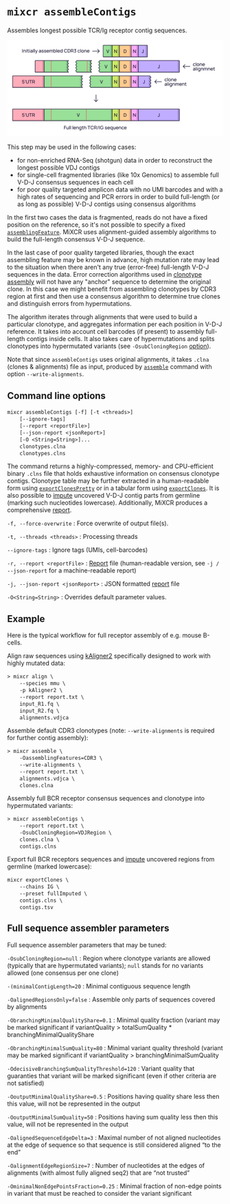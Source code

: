 # `mixcr assembleContigs`

Assembles longest possible TCR/Ig receptor contig sequences.

![img.png](pics/assembleContigs.svg)

This step may be used in the following cases:

- for non-enriched RNA-Seq (shotgun) data in order to reconstruct the longest possible VDJ contigs
- for single-cell fragmented libraries (like 10x Genomics) to assemble full V-D-J consensus sequences in each cell
- for poor quality targeted amplicon data with no UMI barcodes and with a high rates of sequencing and PCR errors in order to build full-length (or as long as possible) V-D-J contigs using consensus algorithms

In the first two cases the data is fragmented, reads do not have a fixed position on the reference, so it's not possible to specify a fixed [`assemblingFeature`](./mixcr-assemble.md#core-assembler-parameters). MiXCR uses alignment-guided assembly algorithms to build the full-length consensus V-D-J sequence.

In the last case of poor quality targeted libraries, though the exact assembling feature may be known in advance, high mutation rate may lead to the situation when there aren't any true (error-free) full-length V-D-J sequences in the data. Error correction algorithms used in [clonotype assembly](./mixcr-assemble.md) will not have any "anchor" sequence to determine the original clone. In this case we might benefit from assembling clonotypes by CDR3 region at first and then use a consensus algorithm to determine true clones and distinguish errors from hypermutations.

The algorithm iterates through alignments that were used to build a particular clonotype, and aggregates information per each position in V-D-J reference. It takes into account cell barcodes (if present) to assembly full-length contigs inside cells. It also takes care of hypermutations and splits clonotypes into hypermutated variants (see `-OsubCloningRegion` [option](#full-sequence-assembler-parameters)).

Note that since `assembleContigs` uses original alignments, it takes `.clna` (clones & alignments) file as input, produced by [`assemble`](./mixcr-assemble.md) command with option `--write-alignments`.

## Command line options

```
mixcr assembleContigs [-f] [-t <threads>]
    [--ignore-tags]
    [--report <reportFile>]
    [--json-report <jsonReport>]
    [-O <String=String>]...
    clonotypes.clna
    clonotypes.clns
```

The command returns a highly-compressed, memory- and CPU-efficient binary `.clns` file that holds exhaustive information on consensus clonotype contigs. Clonotype table may be further extracted in a human-readable form using [`exportClonesPretty`](./mixcr-exportPretty.md#clonotypes) or in a tabular form using [`exportClones`](./mixcr-export.md#clonotype-tables). It is also possible to [impute](./mixcr-export.md#export-contigs-with-imputation) uncovered V-D-J contig parts from germline (marking such nucleotides lowercase). Additionally, MiXCR produces a comprehensive [report](./report-assembleContigs.md).

`-f, --force-overwrite`
: Force overwrite of output file(s).

`-t, --threads <threads>`
: Processing threads

`--ignore-tags`
: Ignore tags (UMIs, cell-barcodes)

`-r, --report <reportFile>`
: [Report](./report-assembleContigs.md) file (human-readable version, see `-j / --json-report` for a machine-readable report)

`-j, --json-report <jsonReport>`
: JSON formatted [report](./report-assembleContigs.md) file

`-O<String=String>`
: Overrides default parameter values.

## Example

Here is the typical workflow for full receptor assembly of e.g. mouse B-cells.

Align raw sequences using [kAligner2](./mixcr-align.md#v-j-and-c-aligners-parameters) specifically designed to work with highly mutated data:

```shell
> mixcr align \
    --species mmu \
    -p kAligner2 \
    --report report.txt \
    input_R1.fq \
    input_R2.fq \
    alignments.vdjca
```

Assemble default CDR3 clonotypes (note: `--write-alignments` is required for further contig assembly):

```shell
> mixcr assemble \
    -OassemblingFeatures=CDR3 \
    --write-alignments \
    --report report.txt \
    alignments.vdjca \
    clones.clna
```

Assembly full BCR receptor consensus sequences and clonotype into hypermutated variants:

```shell
> mixcr assembleContigs \
    --report report.txt \
    -OsubCloningRegion=VDJRegion \
    clones.clna \
    contigs.clns
```

Export full BCR receptors sequences and [impute](./mixcr-export.md#export-contigs-with-imputation) uncovered regions from germline (marked lowercase):

```shell
mixcr exportClones \
    --chains IG \
    --preset fullImputed \
    contigs.clns \
    contigs.tsv
```

## Full sequence assembler parameters

Full sequence assembler parameters that may be tuned:

`-OsubCloningRegion=null`
: Region where clonotype variants are allowed (typically that are hypermutated variants); `null` stands for no variants allowed (one consensus per one clone)

`-(minimalContigLength=20`
: Minimal contiguous sequence length

`-OalignedRegionsOnly=false`
: Assemble only parts of sequences covered by alignments

`-ObranchingMinimalQualityShare=0.1`
: Minimal quality fraction (variant may be marked significant if variantQuality > totalSumQuality * branchingMinimalQualityShare

`-ObranchingMinimalSumQuality=80`
: Minimal variant quality threshold (variant may be marked significant if variantQuality > branchingMinimalSumQuality

`-OdecisiveBranchingSumQualityThreshold=120`
: Variant quality that guaranties that variant will be marked significant (even if other criteria are not satisfied)

`-OoutputMinimalQualityShare=0.5`
: Positions having quality share less then this value, will not be represented in the output

`-OoutputMinimalSumQuality=50`
: Positions having sum quality less then this value, will not be represented in the output

`-OalignedSequenceEdgeDelta=3`
: Maximal number of not aligned nucleotides at the edge of sequence so that sequence is still considered aligned “to the end”

`-OalignmentEdgeRegionSize=7`
: Number of nucleotides at the edges of alignments (with almost fully aligned seq2) that are “not trusted”

`-OminimalNonEdgePointsFraction=0.25`
: Minimal fraction of non-edge points in variant that must be reached to consider the variant significant
